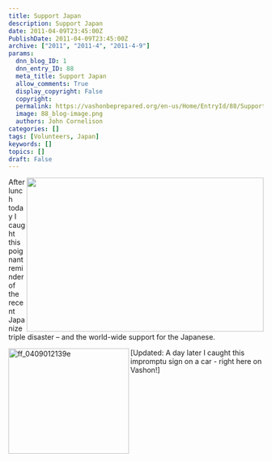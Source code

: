 ```yaml
---
title: Support Japan
description: Support Japan
date: 2011-04-09T23:45:00Z
PublishDate: 2011-04-09T23:45:00Z
archive: ["2011", "2011-4", "2011-4-9"]
params:
  dnn_blog_ID: 1
  dnn_entry_ID: 88
  meta_title: Support Japan
  allow_comments: True
  display_copyright: False
  copyright:
  permalink: https://vashonbeprepared.org/en-us/Home/EntryId/88/Support-Japan
  image: 88_blog-image.png
  authors: John Cornelison
categories: []
tags: [Volunteers, Japan]
keywords: []
topics: []
draft: False
---
```


<p><a href="./images/88/Windows-Live-Writer-Support-Japan_EAD4-ff_1267574c_2.jpg"><img title="" border="0" alt="" align="right" width="468" height="304" style="background-image: none; border-right-width: 0px; padding-left: 0px; padding-right: 0px; display: inline; float: right; border-top-width: 0px; border-bottom-width: 0px; border-left-width: 0px; padding-top: 0px" src="./images/88/Windows-Live-Writer-Support-Japan_EAD4-ff_1267574c_thumb.jpg" /></a>After lunch today I caught this poignant reminder of the recent Japanize triple disaster – and the world-wide support for the Japanese.</p>
<p><a href="./images/88/Windows-Live-Writer-Support-Japan_EAD4-ff_0409012139e_2.jpg"><img title="ff_0409012139e" border="0" alt="ff_0409012139e" align="left" width="238" height="208" style="background-image: none; border-bottom: 0px; border-left: 0px; padding-left: 0px; padding-right: 0px; display: inline; float: left; border-top: 0px; border-right: 0px; padding-top: 0px" src="./images/88/Windows-Live-Writer-Support-Japan_EAD4-ff_0409012139e_thumb.jpg" /></a>[Updated: A day later I caught this impromptu sign on a car - right here on Vashon!]</p>
